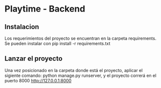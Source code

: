 # Playtime - Backend

## Instalacion

Los requerimientos del proyecto se encuentran en la carpeta requirements. Se pueden instalar con pip install -r requirements.txt

## Lanzar el proyecto

Una vez posicionado en la carpeta donde está el proyecto, aplicar el sigiente comando:
python manage.py runserver, y el proyecto correrá en el puerto 8000
http://127.0.0.1:8000

